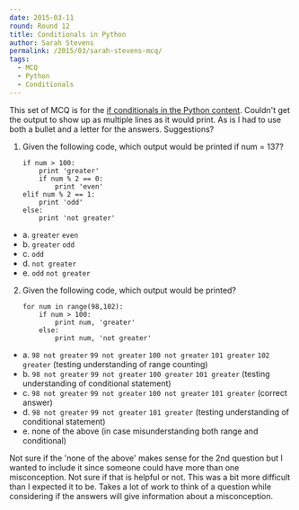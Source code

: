 ```yaml
---
date: 2015-03-11
round: Round 12
title: Conditionals in Python
author: Sarah Stevens
permalink: /2015/03/sarah-stevens-mcq/
tags:
  - MCQ
  - Python
  - Conditionals
---
```


This set of MCQ is for the [if conditionals in the Python content](http://swcarpentry.github.io/python-novice-inflammation/05-cond.html).
Couldn't get the output to show up as multiple lines as it would print.  As is I had to use both 
a bullet and a letter for the answers.  Suggestions?


1.  Given the following code, which output would be printed if num = 137?

        if num > 100:
            print 'greater'
            if num % 2 == 0:
                print 'even'
        elif num % 2 == 1:
            print 'odd'
        else:
            print 'not greater'

* a.     `greater`
        `even`
* b.     `greater`
        `odd`
* c.     `odd`
* d.     `not greater`
* e.     `odd`
        `not greater`

2.  Given the following code, which output would be printed?

        for num in range(98,102):
            if num > 100:
                print num, 'greater'
            else:
                print num, 'not greater'

* a.  `98 not greater`
        `99 not greater`
        `100 not greater`
        `101 greater`
        `102 greater` (testing understanding of range counting)
* b.  `98 not greater`
        `99 not greater`
        `100 greater`
        `101 greater` (testing understanding of conditional statement)
* c.  `98 not greater`
        `99 not greater`
        `100 not greater`
        `101 greater` (correct answer)
* d.  `98 not greater`
        `99 not greater`
        `101 greater` (testing understanding of conditional statement)
* e.  none of the above (in case misunderstanding both range and conditional)

Not sure if the 'none of the above' makes sense for the 2nd question but I wanted to include 
it since someone could have more than one misconception.  Not sure if that is helpful or not.
This was a bit more difficult than I expected it to be.  Takes a lot of work to think of a 
question while considering if the answers will give information about a misconception.
